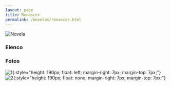 ```yaml
---
layout: page
title: Renascer
permalink: /novelas/renascer.html
---
```


![Novela](address)

### Elenco

### Fotos

![1](address){:style="height: 190px; float: left; margin-right: 7px; margin-top: 7px;"}
![2](address){:style="height: 190px; float: none; margin-right: 7px; margin-top: 7px;"}

